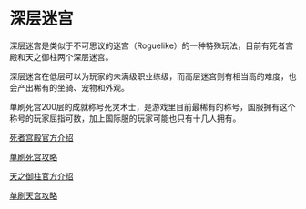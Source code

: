 # 深层迷宫

深层迷宫是类似于不可思议的迷宫（Roguelike）的一种特殊玩法，目前有死者宫殿和天之御柱两个深层迷宫。

深层迷宫在低层可以为玩家的未满级职业练级，而高层迷宫则有相当高的难度，也会产出稀有的坐骑、宠物和外观。

单刷死宫200层的成就称号死灵术士，是游戏里目前最稀有的称号，国服拥有这个称号的玩家屈指可数，加上国际服的玩家可能也只有十几人拥有。

[死者宫殿官方介绍](http://act.ff.sdo.com/project/170420deepdungeon/index.html)

[单刷死宫攻略](https://bbs.nga.cn/read.php?tid=14509371)

[天之御柱官方介绍](http://act.ff.sdo.com/project/170420deepdungeon2/index.html)

[单刷天宫攻略](https://bbs.nga.cn/read.php?tid=16406640)